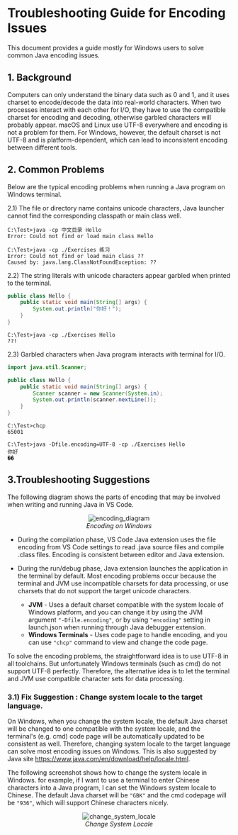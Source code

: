 # Troubleshooting Guide for Encoding Issues

This document provides a guide mostly for Windows users to solve common Java encoding issues.

## 1. Background
Computers can only understand the binary data such as 0 and 1, and it uses charset to encode/decode the data into real-world characters. When two processes interact with each other for I/O, they have to use the compatible charset for encoding and decoding, otherwise garbled characters will probably appear. macOS and Linux use UTF-8 everywhere and encoding is not a problem for them. For Windows, however, the default charset is not UTF-8 and is platform-dependent, which can lead to inconsistent encoding between different tools. 

## 2. Common Problems
Below are the typical encoding problems when running a Java program on Windows terminal.

2.1) The file or directory name contains unicode characters, Java launcher cannot find the corresponding classpath or main class well.
```
C:\Test>java -cp 中文目录 Hello
Error: Could not find or load main class Hello
```

```
C:\Test>java -cp ./Exercises 练习
Error: Could not find or load main class ??
Caused by: java.lang.ClassNotFoundException: ??
```

2.2) The string literals with unicode characters appear garbled when printed to the terminal.
```java
public class Hello {
    public static void main(String[] args) {
        System.out.println("你好！");
    }
}
```

```
C:\Test>java -cp ./Exercises Hello
??!
```

2.3) Garbled characters when Java program interacts with terminal for I/O.

```java
import java.util.Scanner;

public class Hello {
    public static void main(String[] args) {
        Scanner scanner = new Scanner(System.in);
        System.out.println(scanner.nextLine());
    }
}
```

```
C:\Test>chcp
65001

C:\Test>java -Dfile.encoding=UTF-8 -cp ./Exercises Hello
你好
��
```

## 3.Troubleshooting Suggestions
The following diagram shows the parts of encoding that may be involved when writing and running Java in VS Code.
<p align="center">
  <img alt="encoding_diagram" src="https://user-images.githubusercontent.com/14052197/142807897-201231d7-e4b1-4534-a75f-31d61b54cdc0.png">
  <br>
    <em>Encoding on Windows</em>
</p>

- During the compilation phase, VS Code Java extension uses the file encoding from VS Code settings to read .java source files and compile .class files. Encoding is consistent between editor and Java extension.

- During the run/debug phase, Java extension launches the application in the terminal by default. Most encoding problems occur because the terminal and JVM use incompatible charsets for data processing, or use charsets that do not support the target unicode characters.
  - <b>JVM</b> - Uses a default charset compatible with the system locale of Windows platform, and you can change it by using the JVM argument `"-Dfile.encoding"`, or by using `"encoding"` setting in launch.json when running through Java debugger extension.
  - <b>Windows Terminals</b> - Uses code page to handle encoding, and you can use `"chcp"` command to view and change the code page.

To solve the encoding problems, the straightforward idea is to use UTF-8 in all toolchains. But unfortunately Windows terminals (such as cmd) do not support UTF-8 perfectly. Therefore, the alternative idea is to let the terminal and JVM use compatible character sets for data processing.

### 3.1) Fix Suggestion : Change system locale to the target language.

On Windows, when you change the system locale, the default Java charset will be changed to one compatible with the system locale, and the terminal's (e.g. cmd) code page will be automatically updated to be consistent as well. Therefore, changing system locale to the target language can solve most encoding issues on Windows. This is also suggested by Java site https://www.java.com/en/download/help/locale.html.

The following screenshot shows how to change the system locale in Windows. for example, if I want to use a terminal to enter Chinese characters into a Java program, I can set the Windows system locale to Chinese. The default Java charset will be `"GBK"` and the cmd codepage will be `"936"`, which will support Chinese characters nicely.
<p align="center">
  <img alt="change_system_locale" src="https://user-images.githubusercontent.com/14052197/138408027-da71d3f4-7f64-4bfb-8b34-89d0605606f5.png">
  <br>
    <em>Change System Locale</em>
</p>
